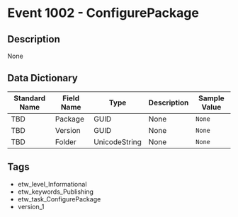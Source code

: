 # Event 1002 - ConfigurePackage

## Description
None

## Data Dictionary
|Standard Name|Field Name|Type|Description|Sample Value|
|---|---|---|---|---|
|TBD|Package|GUID|None|`None`|
|TBD|Version|GUID|None|`None`|
|TBD|Folder|UnicodeString|None|`None`|

## Tags
* etw_level_Informational
* etw_keywords_Publishing
* etw_task_ConfigurePackage
* version_1